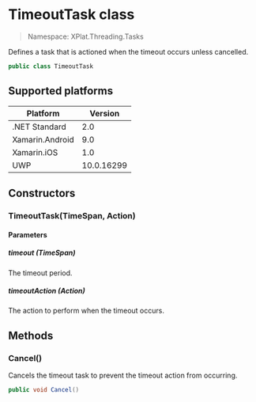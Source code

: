 # TimeoutTask class

> Namespace: XPlat.Threading.Tasks

Defines a task that is actioned when the timeout occurs unless cancelled.

```csharp
public class TimeoutTask
```

## Supported platforms

| Platform | Version |
| --- | --- |
| .NET Standard | 2.0 |
| Xamarin.Android | 9.0 |
| Xamarin.iOS  | 1.0 |
| UWP | 10.0.16299 | 

## Constructors

### TimeoutTask(TimeSpan, Action)

#### Parameters
##### timeout (TimeSpan)
The timeout period.
##### timeoutAction (Action)
The action to perform when the timeout occurs.

## Methods

### Cancel()

Cancels the timeout task to prevent the timeout action from occurring.

```csharp
public void Cancel()
```